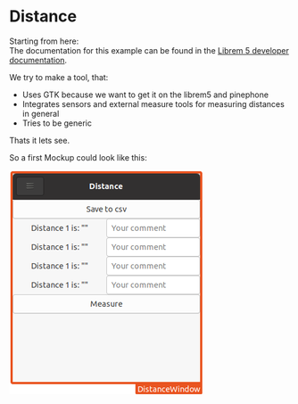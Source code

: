 # Distance

Starting from here:  
The documentation for this example can be found in the [Librem 5 developer
documentation](https://developer.puri.sm/Librem5/Apps/Examples/).

We try to make a tool, that:

- Uses GTK because we want to get it on the librem5 and pinephone
- Integrates sensors and external measure tools for measuring distances in general
- Tries to be generic

Thats it lets see.

So a first Mockup could look like this:

![Mockup](img/initial_ui_design.png)


